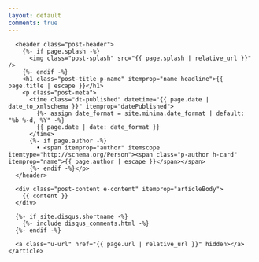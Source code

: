 ```yaml
---
layout: default
comments: true
---
```

<div class="row">
  <div class="col-md-8">
    <article class="post h-entry" itemscope itemtype="http://schema.org/BlogPosting">

      <header class="post-header">
        {%- if page.splash -%}
          <img class="post-splash" src="{{ page.splash | relative_url }}" />
        {%- endif -%}
        <h1 class="post-title p-name" itemprop="name headline">{{ page.title | escape }}</h1>
        <p class="post-meta">
          <time class="dt-published" datetime="{{ page.date | date_to_xmlschema }}" itemprop="datePublished">
            {%- assign date_format = site.minima.date_format | default: "%b %-d, %Y" -%}
            {{ page.date | date: date_format }}
          </time>
          {%- if page.author -%}
            • <span itemprop="author" itemscope itemtype="http://schema.org/Person"><span class="p-author h-card" itemprop="name">{{ page.author | escape }}</span></span>
          {%- endif -%}</p>
      </header>

      <div class="post-content e-content" itemprop="articleBody">
        {{ content }}
      </div>

      {%- if site.disqus.shortname -%}
        {%- include disqus_comments.html -%}
      {%- endif -%}

      <a class="u-url" href="{{ page.url | relative_url }}" hidden></a>
    </article>
  </div>
  <div class="col-md-4">
    
  </div>
</div>